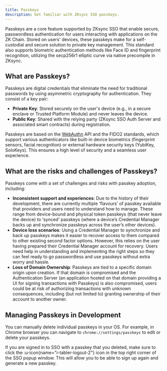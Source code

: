 ```yaml
---
title: Passkeys
description: Get familiar with ZKsync SSO passkeys.
---
```


Passkeys are a core feature supported by ZKsync SSO that enable secure,
passwordless authentication for users interacting with applications on the ZK Chain.
Stored on users' devices, these passkeys make for a self-custodial and secure solution to private key management.
This standard also supports biometric authentication methods like Face ID and fingerprint recognition,
utilizing the secp256r1 elliptic curve via native precompile in ZKsync.

## What are Passkeys?

Passkeys are digital credentials that eliminate the need for traditional passwords by using asymmetric cryptography for authentication.
They consist of a key pair:

- **Private Key**: Stored securely on the user's device (e.g., in a secure enclave or Trusted Platform Module) and never leaves the device.
- **Public Key**: Shared with the relying party (ZKsync SSO Auth Server and associated smart contracts) during registration.

Passkeys are based on the [WebAuthn](https://www.w3.org/TR/webauthn-2/) API and the FIDO2 standards,
which support various authenticators like built-in device biometrics (fingerprint sensors, facial recognition)
or external hardware security keys (YubiKey, SoloKeys). This ensures a high level of security and a seamless user experience.

## What are the risks and challenges of Passkeys?

Passkeys come with a set of challenges and risks with passkey adoption, including:

- **Inconsistent support and experiences**: Due to the history of their development, there are currently multiple ‘flavours’ of passkey available that
providers and users need to understand how to manage. These range from device-bound and physical token passkeys (that never leave the device) to
‘synced’ passkeys (where a device’s Credential Manager backs up and synchronize passkeys across the user’s other devices).
- **Device loss scenarios**: Using a Credential Manager to synchronize and back up passkeys makes it easier to recover access to them compared to
other existing second factor options. However, this relies on the user having prepared their Credential Manager account for recovery. Users need
help in understanding and implementing the right steps so they can feel ready to go passwordless and use passkeys without extra worry and hassle.
- **Loss of Domain Ownership**: Passkeys are tied to a specific domain origin upon creation. If that domain is compromised and the Authentication
Server (an application hosted on that domain providing a UI for signing transactions with Passkeys) is also compromised, users could be at risk of
authorizing transactions with unknown consequences, including (but not limited to) granting ownership of their account to another owner.

## Managing Passkeys in Development

You can manually delete individual passkeys in your OS.
For example, in Chrome browser you can navigate to `chrome://settings/passkeys` to edit or delete your passkeys.

If you are signed in to SSO with a passkey that you deleted,
make sure to click the :u-icon{name="i-tabler-logout-2"} icon
in the top right corner of the SSO popup window.
This will allow you to be able to sign up again and generate a new passkey.
